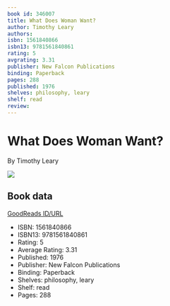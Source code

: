 ```yaml
---
book id: 346007
title: What Does Woman Want?
author: Timothy Leary
authors: 
isbn: 1561840866
isbn13: 9781561840861
rating: 5
avgrating: 3.31
publisher: New Falcon Publications
binding: Paperback
pages: 288
published: 1976
shelves: philosophy, leary
shelf: read
review: 
---
```


# What Does Woman Want?

By Timothy Leary

![](https://i.gr-assets.com/images/S/compressed.photo.goodreads.com/books/1244941897l/346007.jpg)

## Book data

[GoodReads ID/URL](https://www.goodreads.com/book/show/346007)

- ISBN: 1561840866
- ISBN13: 9781561840861
- Rating: 5
- Average Rating: 3.31
- Published: 1976
- Publisher: New Falcon Publications
- Binding: Paperback
- Shelves: philosophy, leary
- Shelf: read
- Pages: 288

